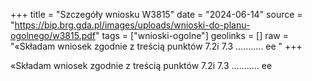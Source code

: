 +++
title = "Szczegóły wniosku W3815"
date = "2024-06-14"
source = "https://bip.brg.gda.pl/images/uploads/wnioski-do-planu-ogolnego/w3815.pdf"
tags = ["wnioski-ogolne"]
geolinks = []
raw = "«Składam wniosek zgodnie z treścią punktów 7.2i 7.3 ........... ee "
+++

«Składam wniosek zgodnie z treścią punktów 7.2i 7.3 ........... ee



